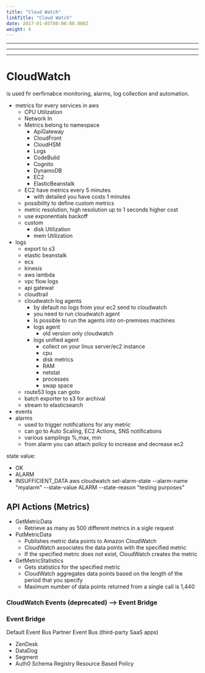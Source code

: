 ```yaml
---
title: "Cloud Watch"
linkTitle: "Cloud Watch"
date: 2017-01-05T00:00:00.000Z
weight: 4
---
```


---------------
---------------
---------------

# CloudWatch

is used fir oerfirnabce monitoring, alarms, log collection and automation.

- metrics for every services in aws
    - CPU Utilization
    - Network In
    - Metrics belong to namespace
        - ApiGateway
        - CloudFront
        - CloudHSM
        - Logs
        - CodeBuild
        - Cognito
        - DynamoDB
        - EC2
        - ElasticBeanstalk
    - EC2 have metrics every 5 minutes
        - with detailed you have costs 1 minutes
    - possibility to define custom metrics
    - metric resolution, high resolution up to 1 seconds higher cost
    - use exponentials backoff
    - custom
        - disk Utilization
        - mem Utilization
- logs
    - export to s3
    - elastic beanstalk
    - ecs    
    - kinesis
    - aws lambda
    - vpc flow logs
    - api gatewat
    - cloudtrail
    - cloudwatch log agents
        - by default no logs from your ec2 send to cloudwatch
        - you need to run cloudwatch agent
        - Is possible to run the agents into on-premises machines
        - logs agent
            - old version
            only cloudwatch
        - logs unified agent
            - collect on your linux server/ec2 instance
            - cpu
            - disk metrics
            - RAM
            - netstat
            - processes
            - swap space
    - route53
    logs can goto
    - batch exporter to s3 for archival
    - stream to elasticsearch
- events
- alarms
    - used to trigger notifications for any metric
    - can go to Auto Scaling, EC2 Actions, SNS notifications
    - various samplings %,max, min
    - from alarm you can attach policy to increase and decrease ec2

state value:
- OK
- ALARM
- INSUFFICIENT_DATA
aws cloudwatch set-alarm-state --alarm-name "myalarm" --state-value ALARM --state-reason "testing purposes"

## API Actions (Metrics)
- GetMetricData
    - Retrieve as many as 500 different metrics in a sigle request
- PutMetricData
    - Publishes metric data points to Amazon CloudWatch
    - CloudWatch associates the data points with the specified metric
    - If the specified metric does not exist, CloudWatch creates the metric
- GetMetricStatistics
    - Gets statistics for the specified metric
    - CloudWatch aggregates data points based on the length of the period that you specify
    - Maximum number of data points returned from a single call is 1,440

### CloudWatch Events (deprecated) --> Event Bridge
### Event Bridge
Default Event Bus
Partner Event Bus (third-party SaaS apps)
- ZenDesk
- DataDog
- Segment
- Auth0
Schema Registry
Resource Based Policy